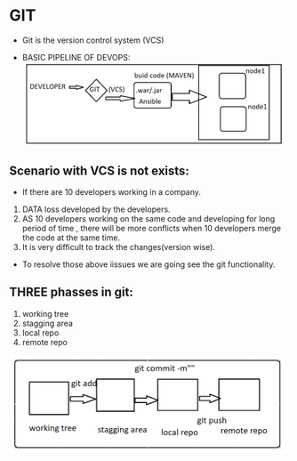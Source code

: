 # GIT

* Git is the version control system (VCS)


* BASIC PIPELINE OF DEVOPS:
![preview](../images/git1.png)

## Scenario with VCS is not exists:
* If there are 10 developers working in a company.
1. DATA loss developed by the developers.
2. AS 10 developers working on the same code and developing for long period of time , there will be more conflicts when 10 developers merge the code at the same time.
3. It is very difficult to track the changes(version wise).

* To resolve those above iissues we are going see the git functionality.

## THREE phasses in git:
1. working tree
2. stagging area
3. local repo
4. remote repo

![preview](../images/git2.png)


